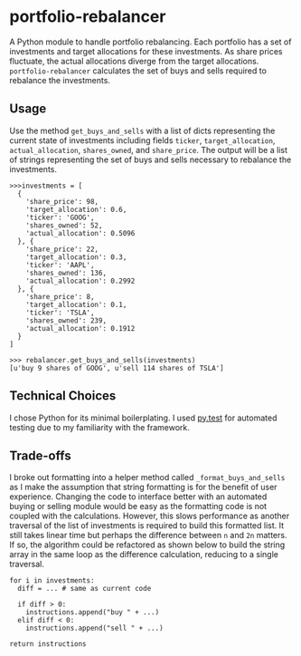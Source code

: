 # portfolio-rebalancer

A Python module to handle portfolio rebalancing. Each portfolio has a set of investments and target allocations for these investments. As share prices fluctuate, the actual allocations diverge from the target allocations. `portfolio-rebalancer` calculates the set of buys and sells required to rebalance the investments.

## Usage

Use the method `get_buys_and_sells` with a list of dicts representing the current state of investments including fields `ticker`, `target_allocation`, `actual_allocation`, `shares_owned`, and `share_price`. The output will be a list of strings representing the set of buys and sells necessary to rebalance the investments.

```
>>>investments = [
  {
    'share_price': 98,
    'target_allocation': 0.6,
    'ticker': 'GOOG',
    'shares_owned': 52,
    'actual_allocation': 0.5096
  }, {
    'share_price': 22,
    'target_allocation': 0.3,
    'ticker': 'AAPL',
    'shares_owned': 136,
    'actual_allocation': 0.2992
  }, {
    'share_price': 8,
    'target_allocation': 0.1,
    'ticker': 'TSLA',
    'shares_owned': 239,
    'actual_allocation': 0.1912
  }
]

>>> rebalancer.get_buys_and_sells(investments)
[u'buy 9 shares of GOOG', u'sell 114 shares of TSLA']

```

## Technical Choices

I chose Python for its minimal boilerplating. I used [py.test](http://pytest.org/latest/) for automated testing due to my familiarity with the framework.

## Trade-offs

I broke out formatting into a helper method called `_format_buys_and_sells` as I make the assumption that string formatting is for the benefit of user experience. Changing the code to interface better with an automated buying or selling module would be easy as the formatting code is not coupled with the calculations. However, this slows performance as another traversal of the list of investments is required to build this formatted list. It still takes linear time but perhaps the difference between `n` and `2n` matters. If so, the algorithm could be refactored as shown below to build the string array in the same loop as the difference calculation, reducing to a single traversal.

```
for i in investments:
  diff = ... # same as current code

  if diff > 0:
    instructions.append("buy " + ...)
  elif diff < 0:
    instructions.append("sell " + ...)

return instructions
```
